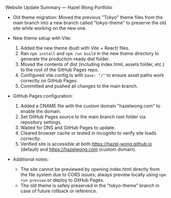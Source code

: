Website Update Summary — Hazel Wong Portfolio

- Old theme migration:
  Moved the previous "Tokyo" theme files from the main branch into a new branch called "tokyo-theme"
  to preserve the old site while working on the new one.

- New theme setup with Vite:

  1. Added the new theme (built with Vite + React) files.
  2. Ran `npm install` and `npm run build` in the new theme directory to generate the production-ready dist folder.
  3. Moved the contents of dist (including index.html, assets folder, etc.) to the root of the GitHub Pages repo.
  4. Configured vite.config.ts with `base: "/"` to ensure asset paths work correctly on GitHub Pages.
  5. Committed and pushed all changes to the main branch.

- GitHub Pages configuration:

  1. Added a CNAME file with the custom domain "hazelwong.com" to enable the domain.
  2. Set GitHub Pages source to the main branch root folder via repository settings.
  3. Waited for DNS and GitHub Pages to update.
  4. Cleared browser cache or tested in incognito to verify site loads correctly.
  5. Verified site is accessible at both https://hazel-wong.github.io (default) and https://hazelwong.com (custom domain).

- Additional notes:
  - The site cannot be previewed by opening index.html directly from the file system due to CORS issues;
    always preview locally using `npm run preview` or deploy to GitHub Pages.
  - The old theme is safely preserved in the "tokyo-theme" branch in case of future rollback or reference.
